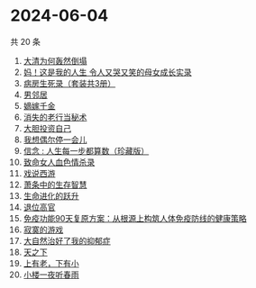 # 2024-06-04

共 20 条

<!-- BEGIN WEREAD -->
<!-- 最后更新时间 2024-06-04 03:01:08 +0800 -->
1. [大清为何轰然倒塌](https://weread.qq.com/web/bookDetail/45e32a60813ab8dfag0107ed)
1. [妈！这是我的人生 令人又哭又笑的母女成长实录](https://weread.qq.com/web/bookDetail/f6d32160813ab7e49g012e99)
1. [病房生死录（套装共3册）](https://weread.qq.com/web/bookDetail/4c632b60813ab8df3g0158f7)
1. [男邻居](https://weread.qq.com/web/bookDetail/750323e0813ab8c4bg013c1e)
1. [嫡嫁千金](https://weread.qq.com/web/bookDetail/e4b325506e6660fe4bd6750)
1. [消失的老行当秘术](https://weread.qq.com/web/bookDetail/2a4322e0813ab8ba1g012038)
1. [大胆投资自己](https://weread.qq.com/web/bookDetail/a6732090813ab7c0dg016294)
1. [我想偶尔停一会儿](https://weread.qq.com/web/bookDetail/57432ab0813ab7d21g018fbb)
1. [信念 : 人生每一步都算数（珍藏版）](https://weread.qq.com/web/bookDetail/9e1326b0813ab8736g0119ec)
1. [致命女人血色情杀录](https://weread.qq.com/web/bookDetail/b8e32c70813ab8de0g0161d4)
1. [戏说西游](https://weread.qq.com/web/bookDetail/e5d32a60813ab8bdcg010583)
1. [萧条中的生存智慧](https://weread.qq.com/web/bookDetail/4ff32d0071dd8b024ffa088)
1. [生命进化的跃升](https://weread.qq.com/web/bookDetail/26d32ff071f956d326d36a5)
1. [退位高官](https://weread.qq.com/web/bookDetail/d0332440813ab8db0g016de8)
1. [免疫功能90天复原方案：从根源上构筑人体免疫防线的健康策略](https://weread.qq.com/web/bookDetail/69632030813ab856ag01554c)
1. [寂寞的游戏](https://weread.qq.com/web/bookDetail/d3a32f707164850cd3a812d)
1. [大自然治好了我的抑郁症](https://weread.qq.com/web/bookDetail/3e232cb0813ab7d65g018ad1)
1. [天之下](https://weread.qq.com/web/bookDetail/4de326a0721770aa4de95f4)
1. [上有老，下有小](https://weread.qq.com/web/bookDetail/67f32aa0813ab8d6bg019ce9)
1. [小楼一夜听春雨](https://weread.qq.com/web/bookDetail/b7232a30813ab8da4g0152a2)
<!-- END WEREAD -->